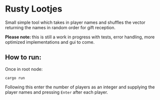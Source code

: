 # Rusty Lootjes

Small simple tool which takes in player names and shuffles the vector returning the names in random order for gift reception. 

<b> Please note: </b> this is still a work in progress with tests, error handling, more optimized implementations and gui to come.

## How to run:

Once in root node:

```
cargo run
```

Following this enter the number of players as an integer and supplying the player names and pressing `Enter` after each player. 